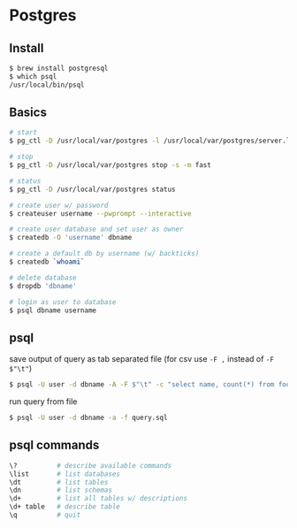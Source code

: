 # Postgres

## Install
```sh
$ brew install postgresql
$ which psql
/usr/local/bin/psql
```

## Basics
```sh
# start
$ pg_ctl -D /usr/local/var/postgres -l /usr/local/var/postgres/server.log start

# stop
$ pg_ctl -D /usr/local/var/postgres stop -s -m fast

# status
$ pg_ctl -D /usr/local/var/postgres status

# create user w/ password
$ createuser username --pwprompt --interactive

# create user database and set user as owner
$ createdb -O 'username' dbname

# create a default db by username (w/ backticks)
$ createdb `whoami`

# delete database
$ dropdb 'dbname'

# login as user to database
$ psql dbname username
```

## psql

save output of query as tab separated file (for csv use `-F ,` instead of `-F $"\t"`)
```sh
$ psql -U user -d dbname -A -F $"\t" -c "select name, count(*) from foo;" -o foo.tsv
```

run query from file
```sh
$ psql -U user -d dbname -a -f query.sql
```

## psql commands
```sh
\?          # describe available commands
\list       # list databases
\dt         # list tables
\dn         # list schemas
\d+         # list all tables w/ descriptions
\d+ table   # describe table
\q          # quit
```
